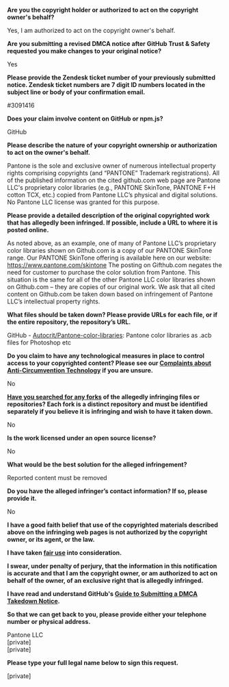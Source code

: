 **Are you the copyright holder or authorized to act on the copyright owner's behalf?**

Yes, I am authorized to act on the copyright owner's behalf.

**Are you submitting a revised DMCA notice after GitHub Trust & Safety requested you make changes to your original notice?**

Yes

**Please provide the Zendesk ticket number of your previously submitted notice. Zendesk ticket numbers are 7 digit ID numbers located in the subject line or body of your confirmation email.**

#3091416

**Does your claim involve content on GitHub or npm.js?**

GitHub

**Please describe the nature of your copyright ownership or authorization to act on the owner's behalf.**

Pantone is the sole and exclusive owner of numerous intellectual property rights comprising copyrights (and “PANTONE” Trademark registrations). All of the published information on the cited github.com web page are Pantone LLC's proprietary color libraries (e.g., PANTONE SkinTone, PANTONE F+H cotton TCX, etc.) copied from Pantone LLC’s physical and digital solutions. No Pantone LLC license was granted for this purpose.

**Please provide a detailed description of the original copyrighted work that has allegedly been infringed. If possible, include a URL to where it is posted online.**

As noted above, as an example, one of many of Pantone LLC’s proprietary color libraries shown on Github.com is a copy of our PANTONE SkinTone range. Our PANTONE SkinTone offering is available here on our website: https://www.pantone.com/skintone The posting on Gifthub.com negates the need for customer to purchase the color solution from Pantone. This situation is the same for all of the other Pantone LLC color libraries shown on Github.com – they are copies of our original work. We ask that all cited content on Github.com be taken down based on infringement of Pantone LLC’s intellectual property rights.

**What files should be taken down? Please provide URLs for each file, or if the entire repository, the repository’s URL.**

GitHub - [Autocrit/Pantone-color-libraries](https://github.com/Autocrit/Pantone-color-libraries): Pantone color libraries as .acb files for Photoshop etc

**Do you claim to have any technological measures in place to control access to your copyrighted content? Please see our <a href="https://docs.github.com/articles/guide-to-submitting-a-dmca-takedown-notice#complaints-about-anti-circumvention-technology">Complaints about Anti-Circumvention Technology</a> if you are unsure.**

No

**<a href="https://docs.github.com/articles/dmca-takedown-policy#b-what-about-forks-or-whats-a-fork">Have you searched for any forks</a> of the allegedly infringing files or repositories? Each fork is a distinct repository and must be identified separately if you believe it is infringing and wish to have it taken down.**

No

**Is the work licensed under an open source license?**

No

**What would be the best solution for the alleged infringement?**

Reported content must be removed

**Do you have the alleged infringer’s contact information? If so, please provide it.**

No

**I have a good faith belief that use of the copyrighted materials described above on the infringing web pages is not authorized by the copyright owner, or its agent, or the law.**

**I have taken <a href="https://www.lumendatabase.org/topics/22">fair use</a> into consideration.**

**I swear, under penalty of perjury, that the information in this notification is accurate and that I am the copyright owner, or am authorized to act on behalf of the owner, of an exclusive right that is allegedly infringed.**

**I have read and understand GitHub's <a href="https://docs.github.com/articles/guide-to-submitting-a-dmca-takedown-notice/">Guide to Submitting a DMCA Takedown Notice</a>.**

**So that we can get back to you, please provide either your telephone number or physical address.**

Pantone LLC  
[private]  
[private]  

**Please type your full legal name below to sign this request.**

[private]  
